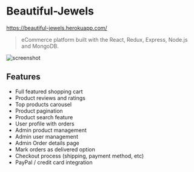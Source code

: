 # Beautiful-Jewels
https://beautiful-jewels.herokuapp.com/

> eCommerce platform built with the React, Redux, Express, Node.js and MongoDB.

![screenshot](https://github.com/LeeTann/Beautiful-Jewels/blob/master/uploads/beautifuljewels.png)

## Features

- Full featured shopping cart
- Product reviews and ratings
- Top products carousel
- Product pagination
- Product search feature
- User profile with orders
- Admin product management
- Admin user management
- Admin Order details page
- Mark orders as delivered option
- Checkout process (shipping, payment method, etc)
- PayPal / credit card integration
